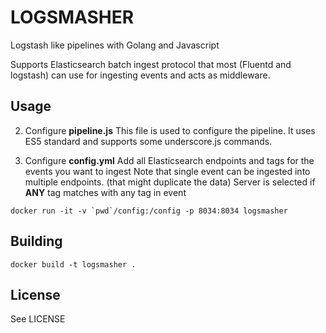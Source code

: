 # LOGSMASHER

Logstash like pipelines with Golang and Javascript

Supports Elasticsearch batch ingest protocol that most (Fluentd and logstash)
can use for ingesting events and acts as middleware.


## Usage

2. Configure **pipeline.js**
    This file is used to configure the pipeline.
    It uses ES5 standard and supports some underscore.js commands.

2. Configure **config.yml**
    Add all Elasticsearch endpoints and tags for the events you want to ingest
    Note that single event can be ingested into multiple endpoints. (that might duplicate the data)
    Server is selected if **ANY** tag matches with any tag in event


```
docker run -it -v `pwd`/config:/config -p 8034:8034 logsmasher
```


## Building

```
docker build -t logsmasher .
```

## License
See LICENSE
